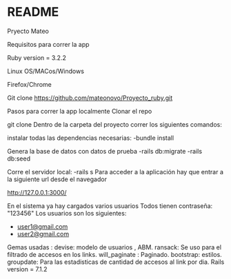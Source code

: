 # README
Pryecto Mateo

Requisitos para correr la app

Ruby version = 3.2.2 


Linux OS/MACos/Windows

Firefox/Chrome

Git clone https://github.com/mateonovo/Proyecto_ruby.git

Pasos para correr la app localmente
Clonar el repo

git clone 
Dentro de la carpeta del proyecto correr los siguientes comandos:

instalar todas las dependencias necesarias:
  -bundle install 

Genera la base de datos con datos de prueba
  -rails db:migrate
  -rails db:seed

Corre el servidor local:
  -rails s
Para acceder a la aplicación hay que entrar a la siguiente url desde el navegador 

http://127.0.0.1:3000/


En el sistema ya hay cargados varios usuarios
Todos tienen contraseña: "123456"
Los usuarios son los siguientes:
- user1@gmail.com
- user2@gmail.com



Gemas usadas :
 devise: modelo de usuarios  , ABM. 
 ransack: Se uso para el filtrado de accesos en los links.
 will_paginate : Paginado.
 bootstrap: estilos.
 groupdate: Para las estadisticas de cantidad de accesos al link por dia. 
 Rails version = 7.1.2


